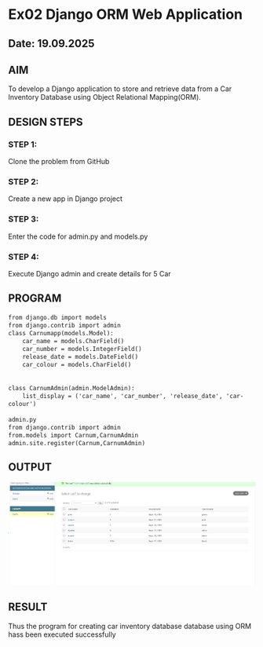# Ex02 Django ORM Web Application
## Date: 19.09.2025

## AIM
To develop a Django application to store and retrieve data from a Car Inventory Database using Object Relational Mapping(ORM).

## DESIGN STEPS

### STEP 1:
Clone the problem from GitHub

### STEP 2:
Create a new app in Django project

### STEP 3:
Enter the code for admin.py and models.py

### STEP 4:
Execute Django admin and create details for 5 Car 

## PROGRAM
```
from django.db import models
from django.contrib import admin
class Carnumapp(models.Model):
    car_name = models.CharField()
    car_number = models.IntegerField()
    release_date = models.DateField()
    car_colour = models.CharField()


class CarnumAdmin(admin.ModelAdmin):
    list_display = ('car_name', 'car_number', 'release_date', 'car-colour')

admin.py
from django.contrib import admin
from.models import Carnum,CarnumAdmin
admin.site.register(Carnum,CarnumAdmin)
```


## OUTPUT

![alt text](image.png)



## RESULT
Thus the program for creating car inventory database database using ORM hass been executed successfully
